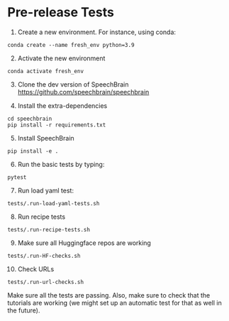 # Pre-release Tests

1. Create a new environment. For instance, using conda:
```
conda create --name fresh_env python=3.9
```
2. Activate the new environment
```
conda activate fresh_env
```
3. Clone the dev version of SpeechBrain
https://github.com/speechbrain/speechbrain

4. Install the extra-dependencies
```
cd speechbrain
pip install -r requirements.txt
```
5. Install SpeechBrain
```
pip install -e .
```
6. Run the basic tests by typing:
```
pytest
```
7. Run load yaml test:
```
tests/.run-load-yaml-tests.sh
```
8. Run recipe tests
```
tests/.run-recipe-tests.sh
```
9. Make sure all Huggingface repos are working
```
tests/.run-HF-checks.sh
```
10. Check URLs
```
tests/.run-url-checks.sh
```

Make sure all the tests are passing. Also, make sure to check that the tutorials are working (we might set up an automatic test for that as well in the future).
